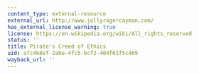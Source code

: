 ```yaml
---
content_type: external-resource
external_url: http://www.jollyrogercayman.com/
has_external_license_warning: true
license: https://en.wikipedia.org/wiki/All_rights_reserved
status: ''
title: Pirate's Creed of Ethics
uid: afc4b8ef-2abe-4fc5-bcf2-404f61f5c469
wayback_url: ''
---
```


